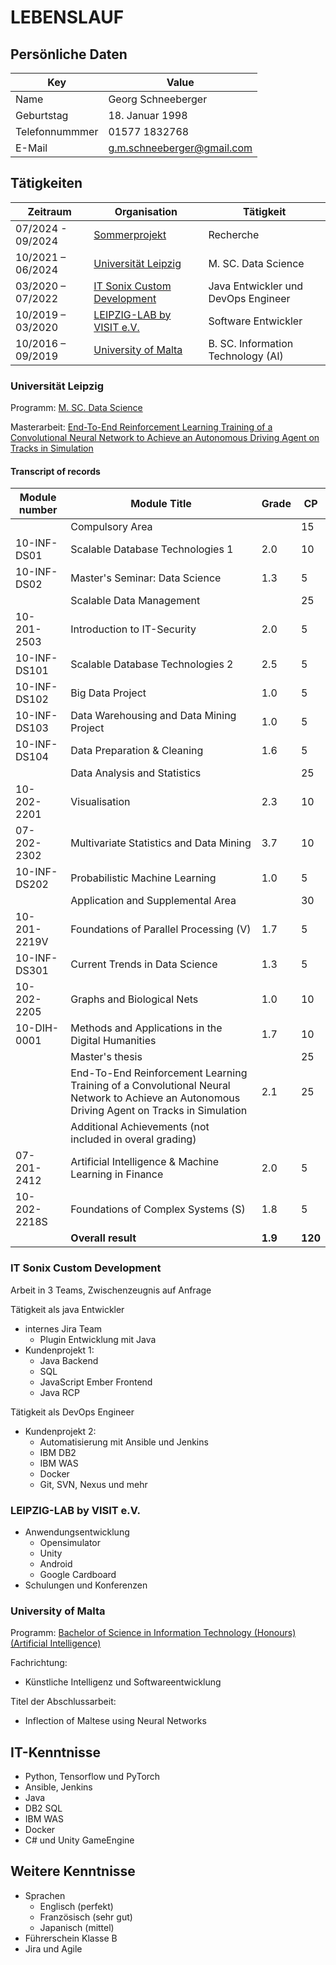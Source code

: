 # LEBENSLAUF

## Persönliche Daten

| Key  | Value |
| ------------- | ------------- |
| Name  | Georg Schneeberger  |
| Geburtstag  | 18. Januar 1998  |
| Telefonnummmer | 01577 1832768 |
| E-Mail | g.m.schneeberger@gmail.com |

## Tätigkeiten

| Zeitraum  | Organisation | Tätigkeit |
| ------------- | ------- | ------------- |
| 07/2024 - 09/2024  | [Sommerprojekt](#Sommerprojekt) | Recherche |
| 10/2021 – 06/2024  | [Universität Leipzig](#Universität-Leipzig)  | M. SC. Data Science |
| 03/2020 – 07/2022  | [IT Sonix Custom Development](#IT-Sonix-Custom-Development)  | Java Entwickler und DevOps Engineer |
| 10/2019 – 03/2020  | [LEIPZIG-LAB by VISIT e.V.](#LEIPZIG-LAB-by-VISIT-e.V.)  | Software Entwickler |
| 10/2016 – 09/2019  | [University of Malta](#University-of-Malta) | B. SC. Information Technology (AI) |

### Universität Leipzig

Programm: [M. SC. Data Science](https://www.uni-leipzig.de/studium/vor-dem-studium/studienangebot/studiengang/course/show/data-science-m-sc)


Masterarbeit: [End-To-End Reinforcement Learning Training of a Convolutional Neural Network to Achieve an Autonomous Driving Agent on Tracks in Simulation](https://github.com/geschnee/carsim-rl-cnn)

#### Transcript of records

| Module number  | Module Title | Grade | CP | 
| ------------- | ------- | ------------- | ---- |
|    | Compulsory Area |  | 15 |
| 10-INF-DS01  | Scalable Database Technologies 1  | 2.0 | 10 |
| 10-INF-DS02  | Master's Seminar: Data Science  | 1.3 | 5 |
|    | Scalable Data Management |  | 25 |
| 10-201-2503  | Introduction to IT-Security  | 2.0 | 5 |
| 10-INF-DS101  | Scalable Database Technologies 2  | 2.5 | 5 |
| 10-INF-DS102  | Big Data Project  | 1.0 | 5 |
| 10-INF-DS103  | Data Warehousing and Data Mining Project  | 1.0 | 5 |
| 10-INF-DS104  | Data Preparation & Cleaning  | 1.6 | 5 |
|    | Data Analysis and Statistics |  | 25 |
| 10-202-2201  | Visualisation  | 2.3 | 10 |
| 07-202-2302  | Multivariate Statistics and Data Mining  | 3.7 | 10 |
| 10-INF-DS202  | Probabilistic Machine Learning  | 1.0 | 5 |
|    | Application and Supplemental Area |  | 30 |
| 10-201-2219V  | Foundations of Parallel Processing (V)  | 1.7 | 5 |
| 10-INF-DS301  | Current Trends in Data Science  | 1.3 | 5 |
| 10-202-2205  | Graphs and Biological Nets  | 1.0 | 10 |
| 10-DIH-0001  | Methods and Applications in the Digital Humanities  | 1.7 | 10 |
|    | Master's thesis |  | 25 |
|    | End-To-End Reinforcement Learning Training of a Convolutional Neural Network to Achieve an Autonomous Driving Agent on Tracks in Simulation | 2.1 | 25 |
|    | Additional Achievements (not included in overal grading) |  |  |
| 07-201-2412  | Artificial Intelligence & Machine Learning in Finance  | 2.0 | 5 |
| 10-202-2218S  | Foundations of Complex Systems (S)  | 1.8 | 5 |
|  | **Overall result**  | **1.9** | **120** |



### IT Sonix Custom Development

Arbeit in 3 Teams, Zwischenzeugnis auf Anfrage

Tätigkeit als java Entwickler
* internes Jira Team 
	* Plugin Entwicklung mit Java
* Kundenprojekt 1:
    * Java Backend
	* SQL
	* JavaScript Ember Frontend
	* Java RCP

Tätigkeit als DevOps Engineer
* Kundenprojekt 2:
	* Automatisierung mit Ansible und Jenkins
	* IBM DB2
    * IBM WAS
	* Docker
    * Git, SVN, Nexus und mehr
		

### LEIPZIG-LAB by VISIT e.V.

* Anwendungsentwicklung
    * Opensimulator
    * Unity
    * Android
    * Google Cardboard
* Schulungen und Konferenzen

### University of Malta

Programm: [Bachelor of Science in Information Technology (Honours) (Artificial Intelligence)](https://www.um.edu.mt/courses/overview/ubscitharift-2025-6-o/)

Fachrichtung: 
* Künstliche Intelligenz und Softwareentwicklung

Titel der Abschlussarbeit: 
* Inflection of Maltese using Neural Networks


## IT-Kenntnisse

* Python, Tensorflow und PyTorch
* Ansible, Jenkins
* Java
* DB2 SQL
* IBM WAS
* Docker
* C# und Unity GameEngine


## Weitere Kenntnisse

* Sprachen
    * Englisch (perfekt)
    * Französisch (sehr gut)
    * Japanisch (mittel)
* Führerschein Klasse B
* Jira und Agile




